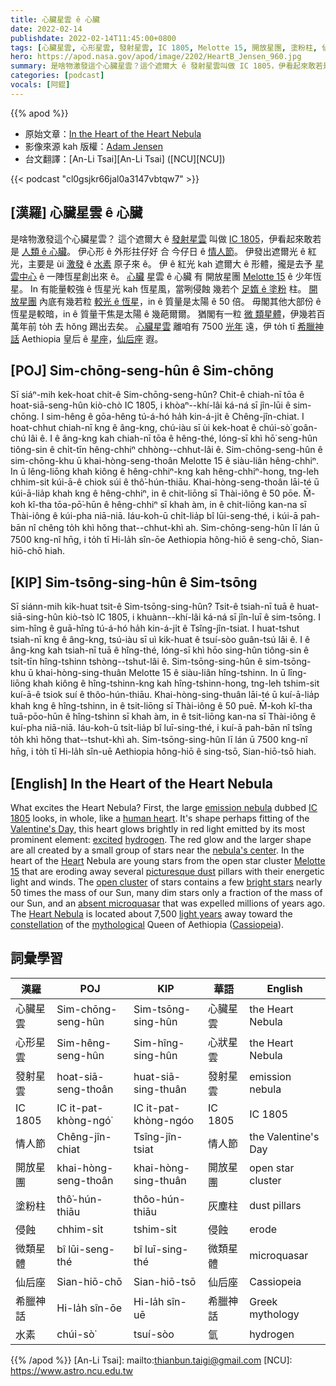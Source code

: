 ```yaml
---
title: 心臟星雲 ê 心臟
date: 2022-02-14
publishdate: 2022-02-14T11:45:00+0800
tags: [心臟星雲, 心形星雲, 發射星雲, IC 1805, Melotte 15, 開放星團, 塗粉柱, 仙后座, 微類星體, 水素]
hero: https://apod.nasa.gov/apod/image/2202/HeartB_Jensen_960.jpg
summary: 是啥物激發這个心臟星雲？這个遮爾大 ê 發射星雲叫做 IC 1805，伊看起來敢若是人類 ê 心臟。
categories: [podcast]
vocals: [阿錕]
---
```


{{% apod %}}

- 原始文章：[In the Heart of the Heart Nebula](https://apod.nasa.gov/apod/ap220214.html)
- 影像來源 kah 版權：[Adam Jensen](mailto:adam-jensen@hotmail.com)
- 台文翻譯：[An-Li Tsai][An-Li Tsai] ([NCU][NCU])

{{< podcast "cl0gsjkr66jal0a3147vbtqw7" >}}

## [漢羅] 心臟星雲 ê 心臟
是啥物激發這个心臟星雲？
這个遮爾大 ê [發射星雲][emission nebula] 叫做 [IC 1805][IC 1805]，伊看起來敢若是 [人類 ê 心臟][human heart]。
伊心形 ê 外形拄仔好 合 今仔日 ê [情人節][Valentine's Day]。
伊發出遮爾光 ê 紅光，主要是 ùi [激發][excited] ê [水素][hydrogen] 原子來 ê。
伊 ê 紅光 kah 遮爾大 ê 形體，攏是去予 [星雲中心][nebula's center] ê 一陣恆星創出來 ê。
[心臟][Heart] 星雲 ê 心臟 有 開放星團 [Melotte 15][Melotte 15] ê 少年恆星。
In 有能量較強 ê 恆星光 kah 恆星風，當咧侵蝕 幾若个 [足媠 ê 塗粉][picturesque dust] 柱。
[開放星團][open cluster] 內底有幾若粒 [較光 ê 恆星][bright stars]，in ê 質量是太陽 ê 50 倍。
毋閣其他大部份 ê 恆星是較暗，in ê 質量干焦是太陽 ê 幾葩爾爾。
猶閣有一粒 [微 類星體][absent microquasar]，伊幾若百萬年前 to̍h 去 hŏng 踢出去矣。
[心臟星雲][Heart Nebula] 離咱有 7500 [光年][light years] 遠，伊 to̍h tī [希臘神話][mythological] Aethiopia 皇后 ê [星座][constellation]，[仙后座][Cassiopeia] 遐。


## [POJ] Sim-chōng-seng-hûn ê Sim-chōng
Sī siáⁿ-mih kek-hoat chit-ê Sim-chōng-seng-hûn?
Chit-ê chiah-nī tōa ê hoat-siā-seng-hûn kiò-chò IC 1805, i khòaⁿ--khí-lâi ká-ná sī jîn-lūi ê sim-chōng.
I sim-hêng ê gōa-hêng tú-á-hó ha̍h kin-á-ji̍t ê Chêng-jîn-chiat.
I hoat-chhut chiah-nī kng ê âng-kng, chú-iàu sī ùi kek-hoat ê chúi-sò͘ goân-chú lâi ê.
I ê âng-kng kah chiah-nī tōa ê hêng-thé, lóng-sī khì hō͘ seng-hûn tiông-sin ê chi̍t-tīn hêng-chhiⁿ chhòng--chhut-lâi ê.
Sim-chōng-seng-hûn ê sim-chōng-khu ū khai-hòng-seng-thoân Melotte 15 ê siàu-liân hêng-chhiⁿ.
In ū lêng-liōng khah kiông ê hêng-chhiⁿ-kng kah hêng-chhiⁿ-hong, tng-leh chhim-sit kúi-ā-ê chiok súi ê thô͘-hún-thiāu.
Khai-hòng-seng-thoân lāi-té ū kúi-ā-lia̍p khah kng ê hêng-chhiⁿ, in ê chit-liōng sī Thài-iông ê 50 pōe.
M̄-koh kî-tha tōa-pō͘-hūn ê hêng-chhiⁿ sī khah àm, in ê chit-liōng kan-na sī Thài-iông ê kúi-pha niā-niā.
Iáu-koh-ū chi̍t-lia̍p bî lūi-seng-thé, i kúi-ā pah-bān nî chêng to̍h khì hŏng that--chhut-khì ah.
Sim-chōng-seng-hûn lī lán ū 7500 kng-nî hn̄g, i to̍h tī Hi-la̍h sîn-ōe Aethiopia hông-hiō ê seng-chō, Sian-hiō-chō hiah.

## [KIP] Sim-tsōng-sing-hûn ê Sim-tsōng
Sī siánn-mih kik-huat tsit-ê Sim-tsōng-sing-hûn?
Tsit-ê tsiah-nī tuā ê huat-siā-sing-hûn kiò-tsò IC 1805, i khuànn--khí-lâi ká-ná sī jîn-luī ê sim-tsōng.
I sim-hîng ê guā-hîng tú-á-hó ha̍h kin-á-ji̍t ê Tsîng-jîn-tsiat.
I huat-tshut tsiah-nī kng ê âng-kng, tsú-iàu sī uì kik-huat ê tsuí-sòo guân-tsú lâi ê.
I ê âng-kng kah tsiah-nī tuā ê hîng-thé, lóng-sī khì hōo sing-hûn tiông-sin ê tsi̍t-tīn hîng-tshinn tshòng--tshut-lâi ê.
Sim-tsōng-sing-hûn ê sim-tsōng-khu ū khai-hòng-sing-thuân Melotte 15 ê siàu-liân hîng-tshinn.
In ū lîng-liōng khah kiông ê hîng-tshinn-kng kah hîng-tshinn-hong, tng-leh tshim-sit kuí-ā-ê tsiok suí ê thôo-hún-thiāu.
Khai-hòng-sing-thuân lāi-té ū kuí-ā-lia̍p khah kng ê hîng-tshinn, in ê tsit-liōng sī Thài-iông ê 50 puē.
M̄-koh kî-tha tuā-pōo-hūn ê hîng-tshinn sī khah àm, in ê tsit-liōng kan-na sī Thài-iông ê kuí-pha niā-niā.
Iáu-koh-ū tsi̍t-lia̍p bî luī-sing-thé, i kuí-ā pah-bān nî tsîng to̍h khì hŏng that--tshut-khì ah.
Sim-tsōng-sing-hûn lī lán ū 7500 kng-nî hn̄g, i to̍h tī Hi-la̍h sîn-uē Aethiopia hông-hiō ê sing-tsō, Sian-hiō-tsō hiah.

## [English] In the Heart of the Heart Nebula
What excites the Heart Nebula?
First, the large [emission nebula][emission nebula] dubbed [IC 1805][IC 1805] looks, in whole, like a [human heart][human heart].
It's shape perhaps fitting of the [Valentine's Day][Valentine's Day], this heart glows brightly in red light emitted by its most prominent element: [excited][excited] [hydrogen][hydrogen].
The red glow and the larger shape are all created by a small group of stars near the [nebula's center][nebula's center].
In the heart of the [Heart][Heart] Nebula are young stars from the open star cluster [Melotte 15][Melotte 15] that are eroding away several [picturesque dust][picturesque dust] pillars with their energetic light and winds.
The [open cluster][open cluster] of stars contains a few [bright stars][bright stars] nearly 50 times the mass of our Sun, many dim stars only a fraction of the mass of our Sun, and an [absent microquasar][absent microquasar] that was expelled millions of years ago.
The [Heart Nebula][Heart Nebula] is located about 7,500 [light years][light years] away toward the [constellation][constellation] of the [mythological][mythological] Queen of Aethiopia ([Cassiopeia][Cassiopeia]).

## 詞彙學習

|漢羅|POJ|KIP|華語|English|
|-|-|-|-|-|
|心臟星雲|Sim-chōng-seng-hûn|Sim-tsōng-sing-hûn|心臟星雲|the Heart Nebula|
|心形星雲|Sim-hêng-seng-hûn|Sim-hîng-sing-hûn|心狀星雲|the Heart Nebula|
|發射星雲|hoat-siā-seng-thoân|huat-siā-sing-thuân|發射星雲|emission nebula|
|IC 1805|IC it-pat-khòng-ngó͘|IC it-pat-khòng-ngóo|IC 1805|IC 1805|
|情人節|Chêng-jîn-chiat|Tsîng-jîn-tsiat|情人節|the Valentine's Day|
|開放星團|khai-hòng-seng-thoân|khai-hòng-sing-thuân|開放星團|open star cluster|
|塗粉柱|thô͘-hún-thiāu|thôo-hún-thiāu|灰塵柱|dust pillars|
|侵蝕|chhim-si̍t|tshim-si̍t|侵蝕|erode|
|微類星體|bî lūi-seng-thé|bî luī-sing-thé|微類星體|microquasar|
|仙后座|Sian-hiō-chō|Sian-hiō-tsō|仙后座|Cassiopeia|
|希臘神話|Hi-la̍h sîn-ōe|Hi-la̍h sîn-uē|希臘神話|Greek mythology|
|水素|chúi-sò͘|tsuí-sòo|氫|hydrogen|

{{% /apod %}}
[An-Li Tsai]: mailto:thianbun.taigi@gmail.com
[NCU]: https://www.astro.ncu.edu.tw


[emission nebula]:https://apod.nasa.gov/apod/fap/emission_nebulae.html
[IC 1805]:https://apod.nasa.gov/apod/ap130304.html
[human heart]:https://www.pbs.org/wgbh/nova/heart/heartmap.html
[Valentine's Day]:https://en.wikipedia.org/wiki/Valentine%27s_Day
[excited]:https://en.wikipedia.org/wiki/Excited_state
[hydrogen]:https://en.wikipedia.org/wiki/Hydrogen
[nebula's center]:https://apod.nasa.gov/apod/ap141018.html
[Heart]:https://www.youtube.com/watch?v=lcOxhH8N3Bo
[Melotte 15]:https://apod.nasa.gov/apod/ap170210.html
[picturesque dust]:http://www.fearfuladventurer.com/wp-content/uploads/2011/12/dust_bunny.jpg
[open cluster]:https://en.wikipedia.org/wiki/Open_cluster
[bright stars]:https://ui.adsabs.harvard.edu/abs/2006A%26A...456.1121D/abstract
[absent microquasar]:https://apod.nasa.gov/apod/ap040916.html
[Heart Nebula]:https://en.wikipedia.org/wiki/Heart_Nebula
[light years]:https://starchild.gsfc.nasa.gov/docs/StarChild/questions/question19.html
[constellation]:https://spaceplace.nasa.gov/constellations/en/
[mythological]:https://en.wikipedia.org/wiki/Cassiopeia_(mother_of_Andromeda)
[Cassiopeia]:https://en.wikipedia.org/wiki/Cassiopeia_(constellation)
